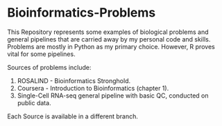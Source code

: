 # Bioinformatics-Problems
This Repository represents some examples of biological problems and general pipelines that are carried away by my personal code and skills. Problems are mostly in Python as my primary choice. However, R proves vital for some pipelines.

Sources of problems include:
  1. ROSALIND - Bioinformatics Stronghold.
  2. Coursera - Introduction to Bioinformatics (chapter 1).
  3. Single-Cell RNA-seq general pipeline with basic QC, conducted on public data.

Each Source is available in a different branch.
